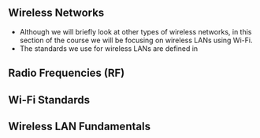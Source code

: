 ## Wireless Networks
* Although we will briefly look at other types of wireless networks, in this section of the course we will be focusing on wireless LANs using Wi-Fi.
* The standards we use for wireless LANs are defined in 
## Radio Frequencies (RF)

## Wi-Fi Standards

## Wireless LAN Fundamentals